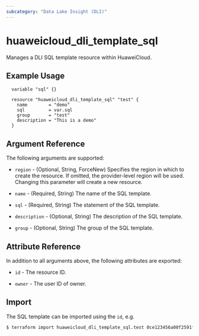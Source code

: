 ```yaml
---
subcategory: "Data Lake Insight (DLI)"
---
```


# huaweicloud_dli_template_sql

Manages a DLI SQL template resource within HuaweiCloud.  

## Example Usage

```hcl
  variable "sql" {}
  
  resource "huaweicloud_dli_template_sql" "test" {
    name        = "demo"
    sql         = var.sql
    group       = "test"
    description = "This is a demo"
  }
```

## Argument Reference

The following arguments are supported:

* `region` - (Optional, String, ForceNew) Specifies the region in which to create the resource.
  If omitted, the provider-level region will be used. Changing this parameter will create a new resource.

* `name` - (Required, String) The name of the SQL template.

* `sql` - (Required, String) The statement of the SQL template.

* `description` - (Optional, String) The description of the SQL template.

* `group` - (Optional, String) The group of the SQL template.

## Attribute Reference

In addition to all arguments above, the following attributes are exported:

* `id` - The resource ID.

* `owner` - The user ID of owner.

## Import

The SQL template can be imported using the `id`, e.g.

```bash
$ terraform import huaweicloud_dli_template_sql.test 0ce123456a00f2591fabc00385ff1234
```
